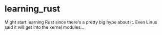 # learning_rust
 
Might start learning Rust since there's a pretty big hype about it.
Even Linus said it will get into the kernel modules...
